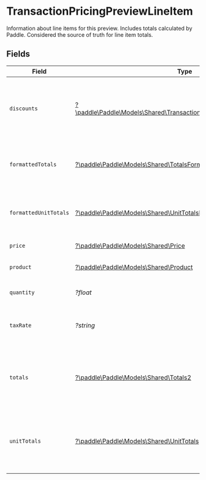 # TransactionPricingPreviewLineItem

Information about line items for this preview. Includes totals calculated by Paddle. Considered the source of truth for line item totals.


## Fields

| Field                                                                                                                                       | Type                                                                                                                                        | Required                                                                                                                                    | Description                                                                                                                                 | Example                                                                                                                                     |
| ------------------------------------------------------------------------------------------------------------------------------------------- | ------------------------------------------------------------------------------------------------------------------------------------------- | ------------------------------------------------------------------------------------------------------------------------------------------- | ------------------------------------------------------------------------------------------------------------------------------------------- | ------------------------------------------------------------------------------------------------------------------------------------------- |
| `discounts`                                                                                                                                 | [?\paddle\Paddle\Models\Shared\TransactionPricingPreviewLineItemDiscount](../../Models/Shared/TransactionPricingPreviewLineItemDiscount.md) | :heavy_minus_sign:                                                                                                                          | Array of discounts applied to this preview line item. Empty if no discounts applied.                                                        |                                                                                                                                             |
| `formattedTotals`                                                                                                                           | [?\paddle\Paddle\Models\Shared\TotalsFormatted](../../Models/Shared/TotalsFormatted.md)                                                     | :heavy_minus_sign:                                                                                                                          | The financial breakdown of a charge in the format of a given currency.                                                                      |                                                                                                                                             |
| `formattedUnitTotals`                                                                                                                       | [?\paddle\Paddle\Models\Shared\UnitTotalsFormatted](../../Models/Shared/UnitTotalsFormatted.md)                                             | :heavy_minus_sign:                                                                                                                          | Breakdown of the charge for one unit in the format of a given currency.                                                                     |                                                                                                                                             |
| `price`                                                                                                                                     | [?\paddle\Paddle\Models\Shared\Price](../../Models/Shared/Price.md)                                                                         | :heavy_minus_sign:                                                                                                                          | Represents a price entity.                                                                                                                  |                                                                                                                                             |
| `product`                                                                                                                                   | [?\paddle\Paddle\Models\Shared\Product](../../Models/Shared/Product.md)                                                                     | :heavy_minus_sign:                                                                                                                          | Represents a product entity.                                                                                                                |                                                                                                                                             |
| `quantity`                                                                                                                                  | *?float*                                                                                                                                    | :heavy_minus_sign:                                                                                                                          | Quantity of this preview line item.                                                                                                         |                                                                                                                                             |
| `taxRate`                                                                                                                                   | *?string*                                                                                                                                   | :heavy_minus_sign:                                                                                                                          | Rate used to calculate tax for this preview line item.                                                                                      | 0.2                                                                                                                                         |
| `totals`                                                                                                                                    | [?\paddle\Paddle\Models\Shared\Totals2](../../Models/Shared/Totals2.md)                                                                     | :heavy_minus_sign:                                                                                                                          | The financial breakdown of a charge in the lowest denomination of a currency (eg cents for USD).                                            |                                                                                                                                             |
| `unitTotals`                                                                                                                                | [?\paddle\Paddle\Models\Shared\UnitTotals](../../Models/Shared/UnitTotals.md)                                                               | :heavy_minus_sign:                                                                                                                          | Breakdown of the charge for one unit in the lowest denomination of a currency (e.g. cents for USD).                                         |                                                                                                                                             |